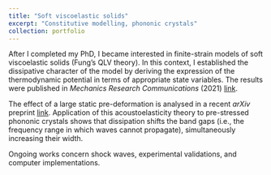 ```yaml
---
title: "Soft viscoelastic solids"
excerpt: "Constitutive modelling, phononic crystals"
collection: portfolio
---
```


After I completed my PhD, I became interested in finite-strain models of soft viscoelastic solids (Fung’s QLV theory). In this context, I established the dissipative character of the model by deriving the expression of the thermodynamic potential in terms of appropriate state variables. The results were published in <i>Mechanics Research Communications</i> (2021) [link](/publication/2020-12-05-mrc).

The effect of a large static pre-deformation is analysed in a recent <i>arXiv</i> preprint [link](/publication/2021-09-08-arxiv). Application of this acoustoelasticity theory to pre-stressed phononic crystals shows that dissipation shifts the band gaps (i.e., the frequency range in which waves cannot propagate), simultaneously increasing their width.

Ongoing works concern shock waves, experimental validations, and computer implementations.